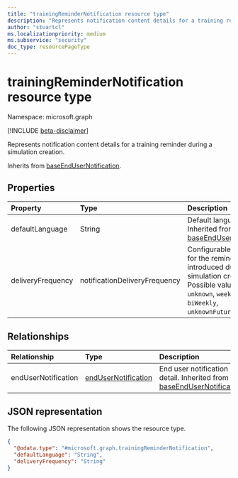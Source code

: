 ```yaml
---
title: "trainingReminderNotification resource type"
description: "Represents notification content details for a training reminder during a simulation creation."
author: "stuartcl"
ms.localizationpriority: medium
ms.subservice: "security"
doc_type: resourcePageType
---
```


# trainingReminderNotification resource type

Namespace: microsoft.graph

[!INCLUDE [beta-disclaimer](../../includes/beta-disclaimer.md)]

Represents notification content details for a training reminder during a simulation creation.

Inherits from [baseEndUserNotification](../resources/baseendusernotification.md).

## Properties

|Property|Type|Description|
|:---|:---|:---|
|defaultLanguage|String|Default language. Inherited from [baseEndUserNotification](../resources/baseendusernotification.md).|
|deliveryFrequency|notificationDeliveryFrequency|Configurable frequency for the reminder email introduced during simulation creation. Possible values are: `unknown`, `weekly`, `biWeekly`, `unknownFutureValue`.|

## Relationships

|Relationship|Type|Description|
|:---|:---|:---|
|endUserNotification|[endUserNotification](../resources/endusernotification.md)|End user notification detail. Inherited from [baseEndUserNotification](../resources/baseendusernotification.md).|

## JSON representation

The following JSON representation shows the resource type.

<!-- {
  "blockType": "resource",
  "@odata.type": "microsoft.graph.trainingReminderNotification"
}
-->
``` json
{
  "@odata.type": "#microsoft.graph.trainingReminderNotification",
  "defaultLanguage": "String",
  "deliveryFrequency": "String"
}
```
